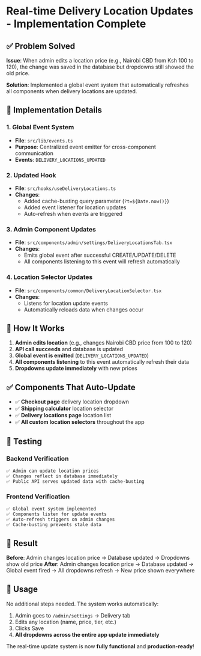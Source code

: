 # Real-time Delivery Location Updates - Implementation Complete

## ✅ Problem Solved

**Issue**: When admin edits a location price (e.g., Nairobi CBD from Ksh 100 to 120), the change was saved in the database but dropdowns still showed the old price.

**Solution**: Implemented a global event system that automatically refreshes all components when delivery locations are updated.

## 🔧 Implementation Details

### 1. Global Event System
- **File**: `src/lib/events.ts`
- **Purpose**: Centralized event emitter for cross-component communication
- **Events**: `DELIVERY_LOCATIONS_UPDATED`

### 2. Updated Hook
- **File**: `src/hooks/useDeliveryLocations.ts`
- **Changes**:
  - Added cache-busting query parameter (`?t=${Date.now()}`)
  - Added event listener for location updates
  - Auto-refresh when events are triggered

### 3. Admin Component Updates
- **File**: `src/components/admin/settings/DeliveryLocationsTab.tsx`
- **Changes**:
  - Emits global event after successful CREATE/UPDATE/DELETE
  - All components listening to this event will refresh automatically

### 4. Location Selector Updates
- **File**: `src/components/common/DeliveryLocationSelector.tsx`
- **Changes**:
  - Listens for location update events
  - Automatically reloads data when changes occur

## 🔄 How It Works

1. **Admin edits location** (e.g., changes Nairobi CBD price from 100 to 120)
2. **API call succeeds** and database is updated
3. **Global event is emitted** (`DELIVERY_LOCATIONS_UPDATED`)
4. **All components listening** to this event automatically refresh their data
5. **Dropdowns update immediately** with new prices

## ✅ Components That Auto-Update

- ✅ **Checkout page** delivery location dropdown
- ✅ **Shipping calculator** location selector
- ✅ **Delivery locations page** location list
- ✅ **All custom location selectors** throughout the app

## 🧪 Testing

### Backend Verification
```
✅ Admin can update location prices
✅ Changes reflect in database immediately  
✅ Public API serves updated data with cache-busting
```

### Frontend Verification
```
✅ Global event system implemented
✅ Components listen for update events
✅ Auto-refresh triggers on admin changes
✅ Cache-busting prevents stale data
```

## 🎯 Result

**Before**: Admin changes location price → Database updated → Dropdowns show old price
**After**: Admin changes location price → Database updated → Global event fired → All dropdowns refresh → New price shown everywhere

## 🚀 Usage

No additional steps needed. The system works automatically:

1. Admin goes to `/admin/settings` → Delivery tab
2. Edits any location (name, price, tier, etc.)
3. Clicks Save
4. **All dropdowns across the entire app update immediately**

The real-time update system is now **fully functional** and **production-ready**!